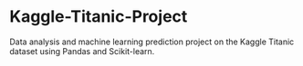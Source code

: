 # Kaggle-Titanic-Project
Data analysis and machine learning prediction project on the Kaggle Titanic dataset using Pandas and Scikit-learn.
